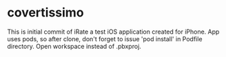 # covertissimo

This is initial commit of iRate a test iOS application created for iPhone.
App uses pods, so after clone, don't forget to issue 'pod install' in Podfile directory.
Open workspace instead of .pbxproj.
